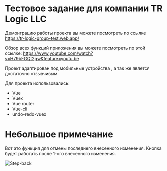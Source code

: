 # Тестовое задание для компании TR Logic LLC 

Демонтрацию работы проекта вы можете посмотреть по ссылке https://tr-logic-group-test.web.app/

Обзор всех функций приложения вы можете посмотреть по этой ссылке: https://www.youtube.com/watch?v=H79bFGQt2gw&feature=youtu.be

Проект адаптирован под мобильные устройства , а так же явлется достаточно отзывчивым.

Для проекта использовались:
* Vue
* Vuex
* Vue router
* Vue-cli
* undo-redo-vuex

# Небольшое примечание

Вот это функция для отмены последнего внесенного изменения. Кнопка будет работать после 1-ого внесенного изменения.

![Step-back](https://imgur.com/rAE1ZOx.jpg)
